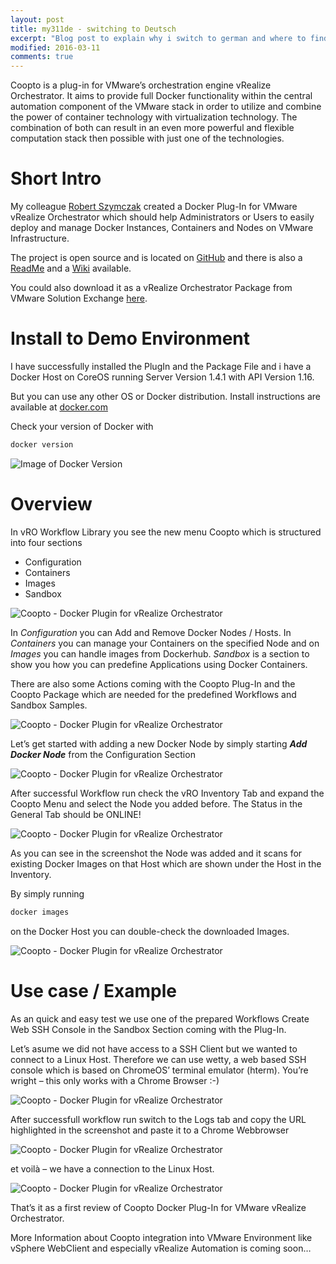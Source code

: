 ```yaml
---
layout: post
title: my311de - switching to Deutsch
excerpt: "Blog post to explain why i switch to german and where to find my articles in english..."
modified: 2016-03-11
comments: true
---
```


Coopto is a plug-in for VMware’s orchestration engine vRealize Orchestrator. It aims to provide full Docker functionality within the central automation component of the VMware stack in order to utilize and combine the power of container technology with virtualization technology. The combination of both can result in an even more powerful and flexible computation stack then possible with just one of the technologies.

# Short Intro

My colleague [Robert Szymczak](https://twitter.com/rszzy) created a Docker Plug-In for VMware vRealize Orchestrator which should help Administrators or Users to easily deploy and manage Docker Instances, Containers and Nodes on VMware Infrastructure.

The project is open source and is located on [GitHub](https://github.com/m451/coopto)  and there is also a [ReadMe](https://github.com/m451/coopto/blob/master/README.md) and a [Wiki](https://github.com/m451/coopto/wiki)  available.

You could also download it as a vRealize Orchestrator Package from VMware Solution Exchange [here](https://solutionexchange.vmware.com/store/products/coopto-a-docker-plug-in-for-vmware-vrealize-orchestrator--2).



# Install to Demo Environment


I have successfully installed the PlugIn and the Package File and i have a Docker Host on CoreOS running Server Version 1.4.1 with API Version 1.16.

But you can use any other OS or Docker distribution. Install instructions are available at [docker.com](https://docs.docker.com/installation/)

Check your version of Docker with
```bash
docker version
```

![Image of Docker Version](http://my311.de/images/2015-01-05-handson-coopto/05-01-_2015_16-12-19.png)

# Overview

In vRO Workflow Library you see the new menu Coopto which is structured into four sections

- Configuration
- Containers
- Images
- Sandbox

![Coopto - Docker Plugin for vRealize Orchestrator](http://my311.de/images/2015-01-05-handson-coopto/05-01-_2015_16-22-12.png)

In *Configuration* you can Add and Remove Docker Nodes / Hosts. In *Containers* you can manage your Containers on the specified Node and on *Images* you can handle images from Dockerhub. *Sandbox* is a section to show you how you can predefine Applications using Docker Containers.

There are also some Actions coming with the Coopto Plug-In and the Coopto Package which are needed for the predefined Workflows and Sandbox Samples.

![Coopto - Docker Plugin for vRealize Orchestrator](http://my311.de/images/2015-01-05-handson-coopto/05-01-_2015_16-54-42.png)

Let’s get started with adding a new Docker Node by simply starting ***Add Docker Node*** from the Configuration Section

![Coopto - Docker Plugin for vRealize Orchestrator](http://my311.de/images/2015-01-05-handson-coopto/05-01-_2015_16-33-51.png)

After successful Workflow run check the vRO Inventory Tab and expand the Coopto Menu and select the Node you added before. The Status in the General Tab should be ONLINE!

![Coopto - Docker Plugin for vRealize Orchestrator](http://my311.de/images/2015-01-05-handson-coopto/05-01-_2015_16-37-22.png)

As you can see in the screenshot the Node was added and it scans for existing Docker Images on that Host which are shown under the Host in the Inventory.

By simply running

``` bash
docker images
```
on the Docker Host you can double-check the downloaded Images.

![Coopto - Docker Plugin for vRealize Orchestrator](http://my311.de/images/2015-01-05-handson-coopto/05-01-_2015_16-46-18.png)

# Use case / Example
As an quick and easy test we use one of the prepared Workflows Create Web SSH Console in the Sandbox Section coming with the Plug-In.

Let’s asume we did not have access to a SSH Client but we wanted to connect to a Linux Host. Therefore we can use wetty, a web based SSH console which is based on ChromeOS’ terminal emulator (hterm). You’re wright – this only works with a Chrome Browser :-)

![Coopto - Docker Plugin for vRealize Orchestrator](http://my311.de/images/2015-01-05-handson-coopto/05-01-_2015_17-09-37.png)


After successfull workflow run switch to the Logs tab and copy the URL highlighted in the screenshot and paste it to a Chrome Webbrowser

![Coopto - Docker Plugin for vRealize Orchestrator](http://my311.de/images/2015-01-05-handson-coopto/05-01-_2015_17-12-26.png)


et voilà – we have a connection to the Linux Host.

![Coopto - Docker Plugin for vRealize Orchestrator](http://my311.de/images/2015-01-05-handson-coopto/05-01-_2015_17-16-25.png)

That’s it as a first review of Coopto Docker Plug-In for VMware vRealize Orchestrator.

More Information about Coopto integration into VMware Environment like vSphere WebClient and especially vRealize Automation is coming soon…
